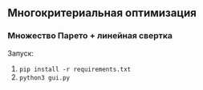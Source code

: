 ## Многокритериальная оптимизация
### Множество Парето + линейная свертка

Запуск:
1) `pip install -r requirements.txt`
2) `python3 gui.py`

